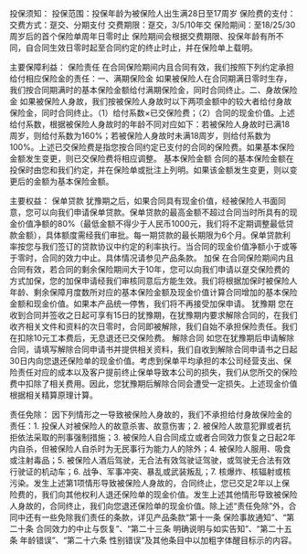 投保须知：
投保范围：投保年龄为被保险人出生满28日至17周岁 保险费的支付：交费方式：趸交、分期支付 交费期限：趸交，3/5/10年交 保险期间：至18/25/30周岁后的首个保险单周年日零时止 保险期间会根据交费期限、投保年龄有所不同，自合同生效日零时起至合同约定的终止时止，并在保险单上载明。

主要保障利益：
保险责任 在合同保险期间内且合同有效，我们按照下列约定承担给付相应保险金的责任：一、满期保险金 如果被保险人在合同期满日零时生存，我们按合同期满时的基本保险金额给付满期保险金，同时合同终止。二、身故保险金 如果被保险人身故，我们按被保险人身故时以下两项金额中的较大者给付身故保险金，同时合同终止。（1）给付系数×已交保险费；（2）合同的现金价值。上述给付系数，根据被保险人身故时的年龄不同对应如下：若被保险人身故时已满18周岁，则给付系数为160%；若被保险人身故时未满18周岁，则给付系数为100%。上述已交保险费是指您按合同约定已支付的合同的保险费。如果基本保险金额发生变更，则已交保险费将相应调整。 基本保险金额 合同的基本保险金额在投保时由您和我们约定，并在保险单或批注上列明。如果该金额发生变更，则以变更后的金额为基本保险金额。

主要权益：
保单贷款 犹豫期之后，如果合同具有现金价值，经被保险人书面同意，您可以向我们申请保单贷款。保单贷款的最高金额不超过合同当时所具有的现金价值净额的80%（最低金额不得少于人民币1000元，我们将不定期调整最低贷款金额），具体额度需经我们审批。每一期贷款的最长期限为6个月。保单贷款利率按您与我们签订的贷款协议中约定的利率执行。当合同的现金价值净额小于或等于零时，合同的效力中止。具体情况请参见产品条款。 加保 在合同保险期间内且合同有效，若合同的剩余保险期间大于10年，您可以向我们申请以趸交保险费的方式加保，您的加保申请经我们审核同意后方能生效。我们将根据加保时被保险人年龄、剩余保障月度数所对应的基本保险金额及现金价值计算合同增加的基本保险金额和现金价值。如果本产品统一停售，我们将不再接受加保申请。 犹豫期 您在收到合同并签收之日起可享有15日的犹豫期，在犹豫期内要求解除合同的，在我们收齐相关文件和资料的次日零时，合同即被解除，我们自始不承担保险责任。我们在扣除10元工本费后，无息退还已交保险费。 解除合同 如您在犹豫期后申请解除合同，请填写解除合同申请书并提供相关资料，我们自收到解除合同申请书之日起30日内向您退还保险单的现金价值。考虑到保单平均承担的本公司经营支出、保险责任对应的成本以及客户提前终止保单导致本公司的损失，我们从您所交的保险费中扣除了相关费用。因此，您犹豫期后解除合同会遭受一定损失。上述现金价值根据相关精算原理计算。

责任免除：
因下列情形之一导致被保险人身故的，我们不承担给付身故保险金的责任：1. 投保人对被保险人的故意杀害、故意伤害；2. 被保险人故意犯罪或者抗拒依法采取的刑事强制措施；3. 被保险人自合同成立或者合同效力恢复之日起2年内自杀，但被保险人自杀时为无民事行为能力人的除外；4. 被保险人服用、吸食或注射毒品；5. 被保险人酒后驾驶，无合法有效驾驶证驾驶，或驾驶无合法有效行驶证的机动车；6. 战争、军事冲突、暴乱或武装叛乱；7. 核爆炸、核辐射或核污染。发生上述第1项情形导致被保险人身故的，合同终止，您已交足2年以上保险费的，我们向其他权利人退还保险单的现金价值。发生上述其他情形导致被保险人身故的，合同终止，我们向您退还保险单的现金价值。除上述“责任免除”外，合同中还有一些免除我们责任的条款，详见产品条款“第十一条 保险事故通知”、“第二十条 合同效力的中止与恢复”、“第二十三条 明确说明与如实告知”、“第二十五条 年龄错误”、“第二十六条 性别错误”及其他条目中以加粗字体醒目标示的内容。